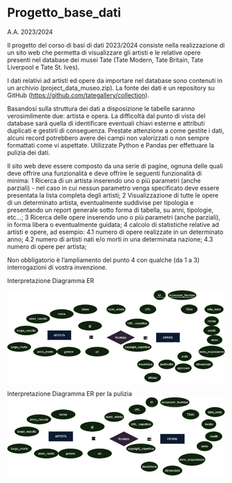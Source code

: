 # Progetto_base_dati
A.A. 2023/2024

Il progetto del corso di basi di dati 2023/2024 consiste nella realizzazione di un sito web che permetta di visualizzare gli artisti e le relative opere presenti nel database dei musei Tate (Tate Modern, Tate Britain, Tate Liverpool e Tate St. Ives).

I dati relativi ad artisti ed opere da importare nel database sono contenuti in un archivio (project_data_museo.zip). La fonte dei dati è un repository su GitHub (https://github.com/tategallery/collection).

Basandosi sulla struttura dei dati a disposizione le tabelle saranno verosimilmente due: artista e opera. La difficoltà dal punto di vista del database sarà quella di identificare eventuali chiavi esterne e attributi duplicati e gestirli di conseguenza. Prestate attenzione a come gestite i dati, alcuni record potrebbero avere dei campi non valorizzati o non sempre formattati come vi aspettate. Utilizzate Python e Pandas per effettuare la pulizia dei dati.

Il sito web deve essere composto da una serie di pagine, ognuna delle quali deve offrire una funzionalità e deve offrire le seguenti funzionalità di minima:
1 Ricerca di un artista inserendo uno o più parametri (anche parziali) - nel caso in cui
nessun parametro venga specificato deve essere presentata la lista completa degli
artisti;
2 Visualizzazione di tutte le opere di un determinato artista, eventualmente suddivise per tipologia e presentando un report generale sotto forma di tabella, su anni, tipologie, etc...;
3 Ricerca delle opere inserendo uno o più parametri (anche parziali), in forma libera o eventualmente guidata;
4 calcolo di statistiche relative ad artisti e opere, ad esempio:
4.1 numero di opere realizzate in un determinato anno;
4.2 numero di artisti nati e/o morti in una determinata nazione;
4.3 numero di opere per artista;

Non obbligatorio è l’ampliamento del punto 4 con qualche (da 1 a 3) interrogazioni di vostra invenzione.  

Interpretazione Diagramma ER  

![Descrizione dell'immagine](progetto_diagrammaER.drawio.png)

Interpretazione Diagramma ER per la pulizia  
![Descrizione dell'immagine](progetto_diagrammaER_pulito.drawio.png)